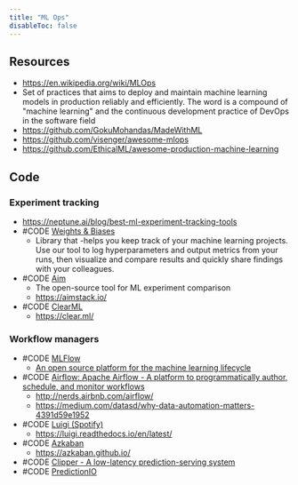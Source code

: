 ```yaml
---
title: "ML Ops"
disableToc: false 
---
```



## Resources
- https://en.wikipedia.org/wiki/MLOps
- Set of practices that aims to deploy and maintain machine learning models in production reliably and efficiently. The word is a compound of "machine learning" and the continuous development practice of DevOps in the software field
- https://github.com/GokuMohandas/MadeWithML
- https://github.com/visenger/awesome-mlops
- https://github.com/EthicalML/awesome-production-machine-learning

## Code
### Experiment tracking
- https://neptune.ai/blog/best-ml-experiment-tracking-tools
- #CODE [Weights & Biases](https://docs.wandb.com/)
	- Library that -helps you keep track of your machine learning projects. Use our tool to log hyperparameters and output metrics from your runs, then visualize and compare results and quickly share findings with your colleagues.
- #CODE [Aim](https://github.com/aimhubio/aim)
	- The open-source tool for ML experiment comparison
	- https://aimstack.io/
- #CODE [ClearML](https://github.com/allegroai/clearml)
	- https://clear.ml/

### Workflow managers
- #CODE [MLFlow](https://github.com/mlflow/mlflow/ )
	- [An open source platform for the machine learning lifecycle](https://mlflow.org)
- #CODE [Airflow: Apache Airflow - A platform to programmatically author, schedule, and monitor workflows](https://github.com/apache/airflow)
	- http://nerds.airbnb.com/airflow/
	- https://medium.com/datasd/why-data-automation-matters-4391d59e1952
- #CODE [Luigi (Spotify)](https://github.com/spotify/luigi)
	- https://luigi.readthedocs.io/en/latest/
- #CODE [Azkaban](https://github.com/azkaban/azkaban)
	- https://azkaban.github.io/
- #CODE [Clipper	- A low-latency prediction-serving system](http://clipper.ai)
- #CODE [PredictionIO](https://predictionio.apache.org)